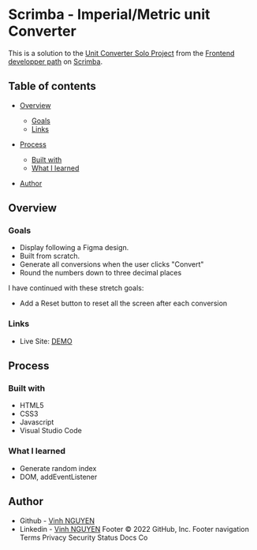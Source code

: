 # Scrimba - Imperial/Metric unit Converter

This is a solution to the [Unit Converter Solo Project](https://scrimba.com/learn/frontend/solo-project-unit-converter-cz9aPNSr) from the [Frontend developper path](https://scrimba.com/learn/frontend) on [Scrimba](https://scrimba.com/).

## Table of contents

- [Overview](#overview)
  - [Goals](#goals)
  - [Links](#links)

- [Process](#process)
  - [Built with](#built-with)
  - [What I learned](#what-i-learned)
 
- [Author](#author)

## Overview

### Goals

- Display following a Figma design. 
- Built from scratch.
- Generate all conversions when the user clicks "Convert"
- Round the numbers down to three decimal places


I have continued with these stretch goals:
- Add a Reset button to reset all the screen after each conversion

### Links

- Live Site: [DEMO](https://vinh-nguyen-code.github.io/Random-password-Scrimba/)

## Process

### Built with

- HTML5
- CSS3
- Javascript
- Visual Studio Code

### What I learned

- Generate random index
- DOM, addEventListener

## Author

- Github - [Vinh NGUYEN](https://github.com/vinh-nguyen-code)
- Linkedin - [Vinh NGUYEN](https://www.linkedin.com/in/tuan-vinh-nguyen/)
Footer
© 2022 GitHub, Inc.
Footer navigation
Terms
Privacy
Security
Status
Docs
Co
